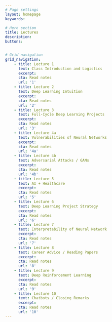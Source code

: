 ```yaml
---
# Page settings
layout: homepage
keywords:

# Hero section
title: Lectures
description:
buttons:


# Grid navigation
grid_navigation:
    - title: Lecture 1
      text: Class Introduction and Logistics
      excerpt:
      cta: Read notes
      url: '1'
    - title: Lecture 2
      text: Deep Learning Intuition
      excerpt:
      cta: Read notes
      url: '2'
    - title: Lecture 3
      text: Full-Cycle Deep Learning Projects
      excerpt:
      cta: Read notes
      url: '3'
    - title: Lecture 4a
      text: Vulnerabilities of Neural Networks
      excerpt:
      cta: Read notes
      url: '4a'
    - title: Lecture 4b
      text: Adversarial Attacks / GANs
      excerpt:
      cta: Read notes
      url: '4b'
    - title: Lecture 5
      text: AI + Healthcare
      excerpt:
      cta: Read notes
      url: '5'
    - title: Lecture 6
      text: Deep Learning Project Strategy
      excerpt:
      cta: Read notes
      url: '6'
    - title: Lecture 7
      text: Interpretability of Neural Network
      excerpt:
      cta: Read notes
      url: '7'
    - title: Lecture 8
      text: Career Advice / Reading Papers
      excerpt:
      cta: Read notes
      url: '8'
    - title: Lecture 9
      text: Deep Reinforcement Learning
      excerpt:
      cta: Read notes
      url: '9'
    - title: Lecture 10
      text: Chatbots / Closing Remarks
      excerpt:
      cta: Read notes
      url: '10'
---
```

